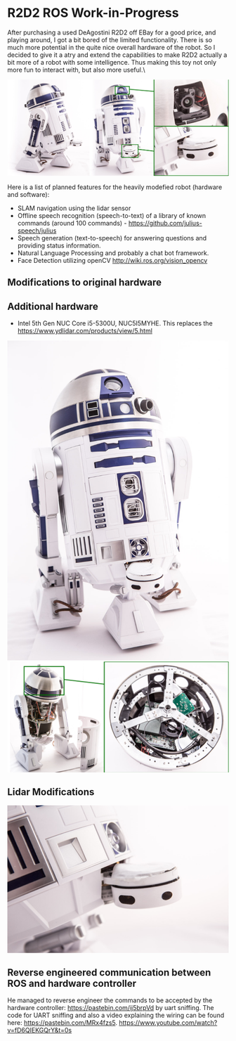 # R2D2 ROS Work-in-Progress
After purchasing a used DeAgostini R2D2 off EBay for a good price, and playing around, I got a bit bored of the limited functionality. There is so much more potential in the quite nice overall hardware of the robot. So I decided to give it a atry and extend the capabilities to make R2D2 actually a bit more of a robot with some intelligence. Thus making this toy not only more fun to interact with, but also more useful.\



![Alt R2D2_front](images/R2D2_overview.jpg?raw=true "R2D2_overview")

Here is a list of planned features for the heavily modefied robot (hardware and software):
* SLAM navigation using the lidar sensor
* Offline speech recognition (speech-to-text) of a library of known commands (around 100 commands) - https://github.com/julius-speech/julius 
* Speech generation (text-to-speech) for answering questions and providing status information.
* Natural Language Processing and probably a chat bot framework. 
* Face Detection utilizing openCV http://wiki.ros.org/vision_opencv 

## Modifications to original hardware

## Additional hardware
* Intel 5th Gen NUC Core i5-5300U, NUC5I5MYHE. This replaces the 
https://www.ydlidar.com/products/view/5.html 

![Alt R2D2_front](images/R2D2_front.jpg?raw=true "R2D2_front")
![Alt R2D2_front](images/R2D2_details.jpg?raw=true "R2D2_details")

## Lidar Modifications

![Alt R2D2_front](images/R2D2_lidar.jpg?raw=true "R2D2_lidar")

## Reverse engineered communication between ROS and hardware controller

He managed to reverse engineer the commands to be accepted by the hardware controller: https://pastebin.com/ij5brpVd by uart sniffing. The code for UART sniffing and also a video explaining the wiring can be found here: https://pastebin.com/MRx4fzs5. https://www.youtube.com/watch?v=fD6QIEKGQrY&t=0s 
